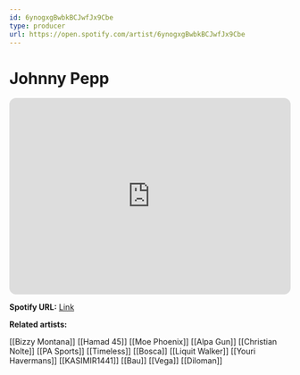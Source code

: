 ```yaml
---
id: 6ynogxgBwbkBCJwfJx9Cbe
type: producer
url: https://open.spotify.com/artist/6ynogxgBwbkBCJwfJx9Cbe
---
```

# Johnny Pepp

<iframe style="border-radius:12px" src="https://open.spotify.com/embed/artist/6ynogxgBwbkBCJwfJx9Cbe" width="100%" height="352" frameBorder="0" allowfullscreen="" allow="autoplay; clipboard-write; encrypted-media; fullscreen; picture-in-picture" loading="lazy"></iframe>

**Spotify URL:** [Link](https://open.spotify.com/artist/6ynogxgBwbkBCJwfJx9Cbe)

**Related artists:**

[[Bizzy Montana]]
[[Hamad 45]]
[[Moe Phoenix]]
[[Alpa Gun]]
[[Christian Nolte]]
[[PA Sports]]
[[Timeless]]
[[Bosca]]
[[Liquit Walker]]
[[Youri Havermans]]
[[KASIMIR1441]]
[[Bau]]
[[Vega]]
[[Diloman]]
